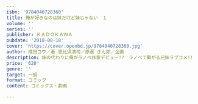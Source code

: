 ```yaml
---
isbn: '9784040728360'
title: 俺が好きなのは妹だけど妹じゃない　１
volume: ''
series: ''
publisher: ＫＡＤＯＫＡＷＡ
pubdate: '2018-08-18'
cover: 'https://cover.openbd.jp/9784040728360.jpg'
author: 成田コウ／著 恵比須清司／原著 ぎん郎／企画
description: 妹の代わりに俺がラノベ作家デビュー!?　ラノベで繋がる兄妹ラブコメ!!
price: '620'
genre: ''
target: 一般
format: コミック
content: コミックス・劇画

---
```


